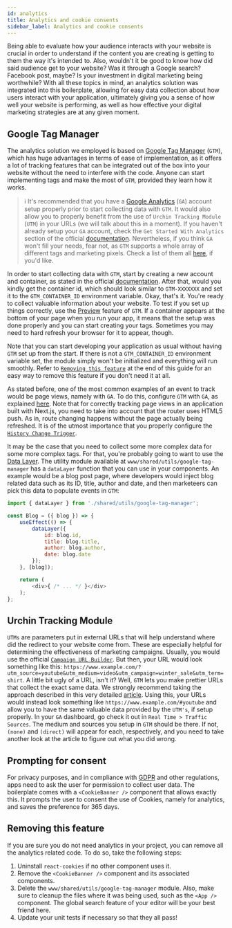 ```yaml
---
id: analytics
title: Analytics and cookie consents
sidebar_label: Analytics and cookie consents
---
```


Being able to evaluate how your audience interacts with your website is crucial in order to understand if the content you are creating is getting to them the way it's intended to. Also, wouldn't it be good to know how did said audience get to your website? Was it through a Google search? Facebook post, maybe? Is your investment in digital marketing being worthwhile? With all these topics in mind, an analytics solution was integrated into this boilerplate, allowing for easy data collection about how users interact with your application, ultimately giving you a sense of how well your website is performing, as well as how effective your digital marketing strategies are at any given moment.

## Google Tag Manager

The analytics solution we employed is based on [Google Tag Manager](https://tagmanager.google.com/) (`GTM`), which has huge advantages in terms of ease of implementation, as it offers a lot of tracking features that can be integrated out of the box into your website without the need to interfere with the code. Anyone can start implementing tags and make the most of `GTM`, provided they learn how it works.

> ℹ️ It's recommended that you have a [Google Analytics](https://analytics.google.com/analytics/web/) (`GA`) account setup properly prior to start collecting data with `GTM`. It would also allow you to properly benefit from the use of `Urchin Tracking Module` (`UTM`) in your URLs (we will talk about this in a moment). If you haven't already setup your `GA` account, check the `Get Started With Analytics` section of the official [documentation](https://support.google.com/analytics/answer/1008015). Nevertheless, if you think `GA` won't fill your needs, fear not, as `GTM` supports a whole array of different tags and marketing pixels. Check a list of them all [here](https://support.google.com/tagmanager/answer/6106924), if you'd like.

In order to start collecting data with `GTM`, start by creating a new account and container, as stated in the official [documentation](https://support.google.com/tagmanager/answer/6103696). After that, would you kindly get the container id, which should look similar to `GTM-XXXXXXX` and set it to the `GTM_CONTAINER_ID` environment variable. Okay, that's it. You're ready to collect valuable information about your website. To test if you set up things correctly, use the [Preview](https://support.google.com/tagmanager/answer/6107056) feature of `GTM`. If a container appears at the bottom of your page when you run your app, it means that the setup was done properly and you can start creating your tags. Sometimes you may need to hard refresh your browser for it to appear, though.

Note that you can start developing your application as usual without having `GTM` set up from the start. If there is not a `GTM_CONTAINER_ID` environment variable set, the module simply won't be initialized and everything will run smoothly. Refer to [`Removing this feature`](#removing-this-feature) at the end of this guide for an easy way to remove this feature if you don't need it at all.

As stated before, one of the most common examples of an event to track would be page views, namely with `GA`. To do this, configure `GTM` with `GA`, as explained [here](https://support.google.com/tagmanager/answer/6107124). Note that for correctly tracking page views in an application built with Next.js, you need to take into account that the router uses HTML5 push. As in, route changing happens without the page actually being refreshed. It is of the utmost importance that you properly configure the [`History Change Trigger`](https://support.google.com/tagmanager/answer/7679322).

It may be the case that you need to collect some more complex data for some more complex tags. For that, you're probably going to want to use the [Data Layer](https://developers.google.com/tag-manager/devguide). The utility module available at `www/shared/utils/google-tag-manager` has a `dataLayer` function that you can use in your components. An example would be a blog post page, where developers would inject blog related data such as its ID, title, author and date, and then marketeers can pick this data to populate events in `GTM`:

```js
import { dataLayer } from './shared/utils/google-tag-manager';

const Blog = ({ blog }) => {
    useEffect(() => {
        dataLayer({
            id: blog.id,
            title: blog.title,
            author: blog.author,
            date: blog.date
        });
    }, [blog]);

    return (
        <div>{ /* ... */ }</div>
    );
};
```

## Urchin Tracking Module

`UTMs` are parameters put in external URLs that will help understand where did the redirect to your website come from. These are especially helpful for determining the effectiveness of marketing campaigns. Usually, you would use the official [`Campaign URL Builder`](https://ga-dev-tools.appspot.com/campaign-url-builder/). But then, your URL would look something like this: `https://www.example.com/?utm_source=youtube&utm_medium=video&utm_campaign=winter_sale&utm_term=shirt`. A little bit ugly of a URL, isn't it? Well, `GTM` lets you make prettier URLs that collect the exact same data. We strongly recommend taking the approach described in this very detailed [article](https://www.getelevar.com/how-to/hide-google-utm-parameters-from-url/). Using this, your URLs would instead look something like `https://www.example.com/#youtube` and allow you to have the same valuable data provided by the `UTM's`, if setup properly. In your `GA` dashboard, go check it out in `Real Time > Traffic Sources`. The medium and sources you setup in `GTM` should be there. If not, `(none)` and `(direct)` will appear for each, respectively, and you need to take another look at the article to figure out what you did wrong.

## Prompting for consent

For privacy purposes, and in compliance with [GDPR](https://en.wikipedia.org/wiki/General_Data_Protection_Regulation) and other regulations, apps need to ask the user for permission to collect user data. The boilerplate comes with a `<CookieBanner />` component that allows exactly this. It prompts the user to consent the use of Cookies, namely for analytics, and saves the preference for 365 days.

## Removing this feature

If you are sure you do not need analytics in your project, you can remove all the analytics related code. To do so, take the following steps:

1. Uninstall `react-cookies` if no other component uses it.
2. Remove the `<CookieBanner />` component and its associated components.
3. Delete the `www/shared/utils/google-tag-manager` module. Also, make sure to cleanup the files where it was being used, such as the `<App />` component. The global search feature of your editor will be your best friend here.
4. Update your unit tests if necessary so that they all pass!
